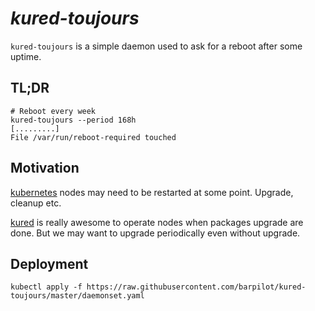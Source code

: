 # _kured-toujours_

`kured-toujours` is a simple daemon used to ask for a reboot after some uptime.

## TL;DR

```
# Reboot every week
kured-toujours --period 168h
[.........]
File /var/run/reboot-required touched
```

## Motivation

[kubernetes](https://kubernetes.io/) nodes may need to be restarted at some point.
Upgrade, cleanup etc.

[kured](https://github.com/weaveworks/kured) is really awesome to operate nodes when packages upgrade are done.
But we may want to upgrade periodically even without upgrade.

## Deployment

```
kubectl apply -f https://raw.githubusercontent.com/barpilot/kured-toujours/master/daemonset.yaml
```
